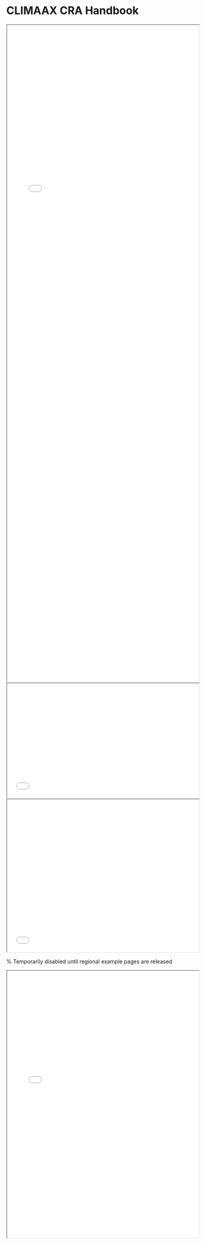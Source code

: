 # CLIMAAX CRA Handbook


<iframe src="iframes/home/index.html" name="iframe_home" width="100%" height="1720px"></iframe>

<iframe src="iframes/home/cra_map_example_text.html" width="100%" height="300px"></iframe>

<iframe src="iframes/home/cra_map_example.html" width="100%" height="400px"></iframe>

% Temporarily disabled until regional example pages are released
<iframe style="display:none;" src="iframes/home/hazard_examples.html" width="100%" height="1000px"></iframe>

<iframe src="iframes/home/adaptation.html" width="100%" height="700px"></iframe>
